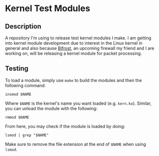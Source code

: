 # Kernel Test Modules
## Description
A repository I'm using to release test kernel modules I make. I am getting into kernel module development due to interest in the Linux kernel in general and also because [Bifrost](https://github.com/BifrostTeam), an upcoming firewall my friend and I are working on, will be releasing a kernel module for packet processing.

## Testing
To load a module, simply use `make` to build the modules and then the following command:

```
insmod $NAME
```

Where `$NAME` is the kernel's name you want loaded (e.g. `kern.ko`). Similar, you can unload the module with the following:

```
rmmod $NAME
```

From here, you may check if the module is loaded by doing:

```
lsmod | grep "$NAME"
```

Make sure to remove the file extension at the end of `$NAME` when using `lsmod`.